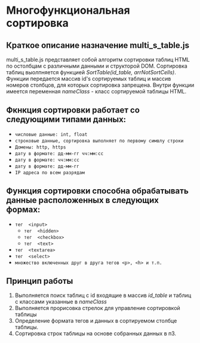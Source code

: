 Многофункциональная сортировка
======

Краткое описание назначение multi_s_table.js 
--------
multi_s_table.js представляет собой алгоритм сортировки таблиц HTML по остолбцам с различными данными и структорой DOM. 
Сортировка таблиц выолпняется функцией *SortTable(id_table, arrNotSortCells)*. Функции передается массив id's 
сортируемых таблиц и массив номеров столбцов, для которых сортировка запрещена. Внутри функции имеется переменная 
*nameClass* -  класс сортируемой таблицы HTML. 

Фкнкция сортировки работает со следующими типами данных:
--------
* `числовые данные: int, float`
* `строковые данные, сортировка выполняет по первому симвлу строки`
* `Домены: http, https`
* `дату в формате: дд-мм-гг чч:мм:сс`
* `дату в формате: чч:мм:сс`
* `дату в формате: дд-мм-гг`
* `IP адреса по всем разрядам`

Функция сортировки способна обрабатывать данные расположенных в следующих формах:
--------
* `тег  <input>`
  * `тег  <hidden>`  
  * `тег  <checkbox>`
  * `тег  <text>`
* `тег  <textarea>`
* `тег  <select>`
* `множество включенных друг в друга тегов <p>, <h> и т.п.`


Принцип работы
--------
1. Выполняется поиск таблиц с id входящие в массив *id_table* и таблиц с классами указанные в *nameClass*
2. Выполняется прорисовка стрелок для управление сортировкой таблицы
3. Определение формата тегов и данных в сортируемом столбце таблицы. 
4. Сортировка строк таблицы на основе собранных данных в п3.
